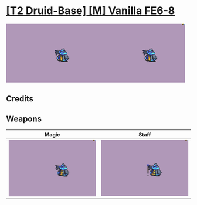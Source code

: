 # [\[T2 Druid-Base\] \[M\] Vanilla FE6-8](./)
 

<img src="./6.%20Magic/Magic_000.png" alt="[T2 Druid-Base] [M] Vanilla FE6-8 standing" />

## Credits



## Weapons
 

|Magic |Staff |
|  :---: | :---: |
| <img alt="Magic animation" src="./6.%20Magic/Magic.gif" /> | <img alt="Staff animation" src="./7.%20Staff/Staff.gif" /> |
